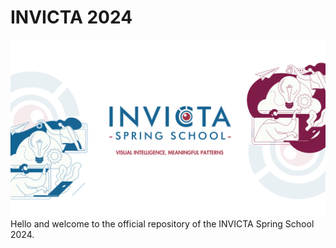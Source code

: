 # INVICTA 2024
![INVICTA2024](INVICTA2024_banner.png)
Hello and welcome to the official repository of the INVICTA Spring School 2024.

